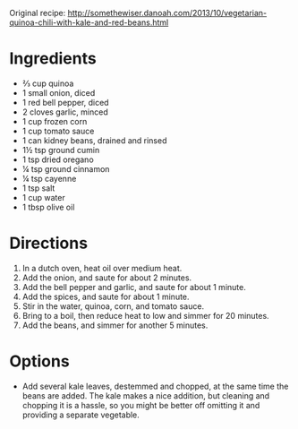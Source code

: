 Original recipe: http://somethewiser.danoah.com/2013/10/vegetarian-quinoa-chili-with-kale-and-red-beans.html

# Ingredients

- ⅔ cup quinoa
- 1 small onion, diced
- 1 red bell pepper, diced
- 2 cloves garlic, minced
- 1 cup frozen corn
- 1 cup tomato sauce
- 1 can kidney beans, drained and rinsed
- 1½ tsp ground cumin
- 1 tsp dried oregano
- ¼ tsp ground cinnamon
- ¼ tsp cayenne
- 1 tsp salt
- 1 cup water
- 1 tbsp olive oil

# Directions

1. In a dutch oven, heat oil over medium heat.
1. Add the onion, and saute for about 2 minutes.
1. Add the bell pepper and garlic, and saute for about 1 minute.
1. Add the spices, and saute for about 1 minute.
1. Stir in the water, quinoa, corn, and tomato sauce.
1. Bring to a boil, then reduce heat to low and simmer for 20 minutes.
1. Add the beans, and simmer for another 5 minutes.

# Options

- Add several kale leaves, destemmed and chopped, at the same time the beans are added. The kale makes a nice addition, but cleaning and chopping it is a hassle, so you might be better off omitting it and providing a separate vegetable.
